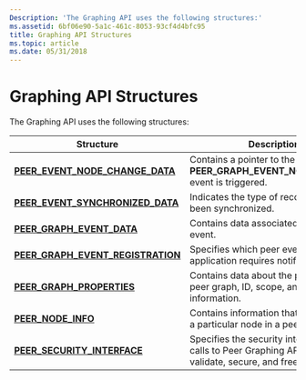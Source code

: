 ```yaml
---
Description: 'The Graphing API uses the following structures:'
ms.assetid: 6bf06e90-5a1c-461c-8053-93cf4d4bfc95
title: Graphing API Structures
ms.topic: article
ms.date: 05/31/2018
---
```


# Graphing API Structures

The Graphing API uses the following structures:



| Structure                                                                 | Description                                                                                                   |
|---------------------------------------------------------------------------|---------------------------------------------------------------------------------------------------------------|
| [**PEER\_EVENT\_NODE\_CHANGE\_DATA**](/windows/desktop/api/P2P/ns-p2p-peer_event_node_change_data)    | Contains a pointer to the data if a **PEER\_GRAPH\_EVENT\_NODE\_CHANGE** event is triggered.                  |
| [**PEER\_EVENT\_SYNCHRONIZED\_DATA**](/windows/desktop/api/P2P/ns-p2p-peer_event_synchronized_data)   | Indicates the type of record that has been synchronized.                                                      |
| [**PEER\_GRAPH\_EVENT\_DATA**](/windows/desktop/api/P2P/ns-p2p-peer_graph_event_data)                 | Contains data associated with a peer event.                                                                   |
| [**PEER\_GRAPH\_EVENT\_REGISTRATION**](/windows/desktop/api/P2P/ns-p2p-peer_graph_event_registration) | Specifies which peer events an application requires notifications for.                                        |
| [**PEER\_GRAPH\_PROPERTIES**](/windows/desktop/api/P2P/ns-p2p-peer_graph_properties)                  | Contains data about the policy of a peer graph, ID, scope, and other information.                             |
| [**PEER\_NODE\_INFO**](/windows/desktop/api/P2P/ns-p2p-peer_node_info)                                | Contains information that is specific to a particular node in a peer graph.                                   |
| [**PEER\_SECURITY\_INTERFACE**](/windows/desktop/api/P2P/ns-p2p-peer_security_interface)              | Specifies the security interfaces that calls to Peer Graphing APIs use to validate, secure, and free records. |



 

 

 



